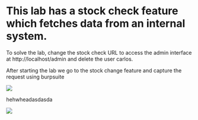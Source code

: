 # This lab has a stock check feature which fetches data from an internal system.

To solve the lab, change the stock check URL to access the admin interface at http://localhost/admin and delete the user carlos.

After starting the lab we go to the stock change feature and capture the request using burpsuite

![](Labs/SSRF/images/6431effda94b18955eafaeab181fccf5_MD5.jpeg)


hehwheadasdasda

![](Labs/SSRF/images/da86477f581bd5856830af19a0a9c1ae_MD5.jpeg)


